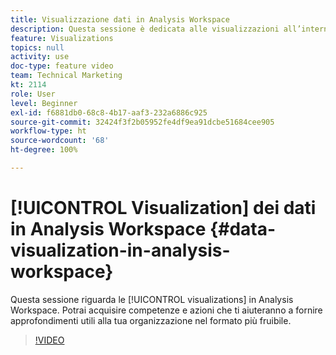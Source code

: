 ```yaml
---
title: Visualizzazione dati in Analysis Workspace
description: Questa sessione è dedicata alle visualizzazioni all’interno di Analysis Workspace. Potrai acquisire competenze e azioni che ti aiuteranno a fornire approfondimenti utili alla tua organizzazione nel formato più fruibile.
feature: Visualizations
topics: null
activity: use
doc-type: feature video
team: Technical Marketing
kt: 2114
role: User
level: Beginner
exl-id: f6881db0-68c8-4b17-aaf3-232a6886c925
source-git-commit: 32424f3f2b05952fe4df9ea91dcbe51684cee905
workflow-type: ht
source-wordcount: '68'
ht-degree: 100%

---
```


# [!UICONTROL Visualization] dei dati in Analysis Workspace {#data-visualization-in-analysis-workspace}

Questa sessione riguarda le [!UICONTROL visualizations] in Analysis Workspace. Potrai acquisire competenze e azioni che ti aiuteranno a fornire approfondimenti utili alla tua organizzazione nel formato più fruibile.

>[!VIDEO](https://video.tv.adobe.com/v/25036/?quality=12)
